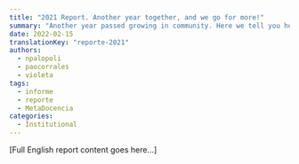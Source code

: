 ```yaml
---
title: "2021 Report. Another year together, and we go for more!"
summary: "Another year passed growing in community. Here we tell you how was our 2021 and we present our plans for MetaDocencia in 2022."
date: 2022-02-15
translationKey: "reporte-2021"
authors:
  - npalopoli
  - paocorrales
  - violeta
tags:
  - informe
  - reporte
  - MetaDocencia
categories:
  - Institutional
---
```


[Full English report content goes here...]
